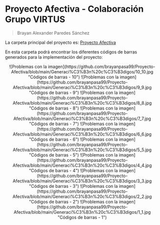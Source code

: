 # Proyecto Afectiva - Colaboración Grupo VIRTUS

> Brayan Alexander Paredes Sánchez

La carpeta principal del proyecto es: [Proyecto Afectiva](https://github.com/brayanpasa99/Proyecto-Afectiva)

En esta carpeta podrá encontrar los diferentes códigos de barras generados para la implementación del proyecto:
<p align="center">
![Problemas con la imagen](https://github.com/brayanpasa99/Proyecto-Afectiva/blob/main/Generaci%C3%B3n%20c%C3%B3digos/10_10.jpg "Códigos de barras - 10") 
![Problemas con la imagen](https://github.com/brayanpasa99/Proyecto-Afectiva/blob/main/Generaci%C3%B3n%20c%C3%B3digos/9_9.jpg "Códigos de barras - 9")  
![Problemas con la imagen](https://github.com/brayanpasa99/Proyecto-Afectiva/blob/main/Generaci%C3%B3n%20c%C3%B3digos/8_8.jpg "Códigos de barras - 8") 
![Problemas con la imagen](https://github.com/brayanpasa99/Proyecto-Afectiva/blob/main/Generaci%C3%B3n%20c%C3%B3digos/7_7.jpg "Códigos de barras - 7")  
![Problemas con la imagen](https://github.com/brayanpasa99/Proyecto-Afectiva/blob/main/Generaci%C3%B3n%20c%C3%B3digos/6_6.jpg "Códigos de barras - 6") 
![Problemas con la imagen](https://github.com/brayanpasa99/Proyecto-Afectiva/blob/main/Generaci%C3%B3n%20c%C3%B3digos/5_5.jpg "Códigos de barras - 5")  
![Problemas con la imagen](https://github.com/brayanpasa99/Proyecto-Afectiva/blob/main/Generaci%C3%B3n%20c%C3%B3digos/4_4.jpg "Códigos de barras - 4") 
![Problemas con la imagen](https://github.com/brayanpasa99/Proyecto-Afectiva/blob/main/Generaci%C3%B3n%20c%C3%B3digos/3_3.jpg "Códigos de barras - 3")  
![Problemas con la imagen](https://github.com/brayanpasa99/Proyecto-Afectiva/blob/main/Generaci%C3%B3n%20c%C3%B3digos/2_2.jpg "Códigos de barras - 2") 
![Problemas con la imagen](https://github.com/brayanpasa99/Proyecto-Afectiva/blob/main/Generaci%C3%B3n%20c%C3%B3digos/1_1.jpg "Códigos de barras - 1")  
</p>
